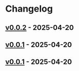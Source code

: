 # Changelog

## [v0.0.2](https://github.com/upamune/meilisearch-lite-mcp/compare/v0.0.1...v0.0.2) - 2025-04-20

## [v0.0.1](https://github.com/upamune/meilisearch-lite-mcp/commits/v0.0.1) - 2025-04-20

## [v0.0.1](https://github.com/upamune/meilisearch-lite-mcp/commits/v0.0.1) - 2025-04-20
